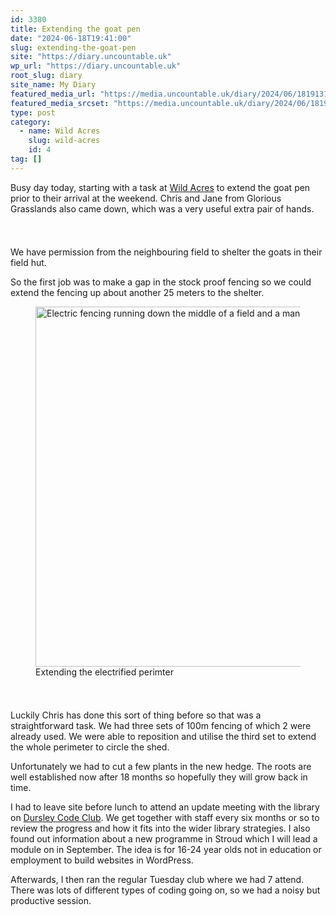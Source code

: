 ```yaml
---
id: 3380
title: Extending the goat pen
date: "2024-06-18T19:41:00"
slug: extending-the-goat-pen
site: "https://diary.uncountable.uk"
wp_url: "https://diary.uncountable.uk"
root_slug: diary
site_name: My Diary
featured_media_url: "https://media.uncountable.uk/diary/2024/06/18191312/IMG20240618123509.webp"
featured_media_srcset: "https://media.uncountable.uk/diary/2024/06/18191312/IMG20240618123509-300x169.webp 300w, https://media.uncountable.uk/diary/2024/06/18191312/IMG20240618123509-1024x576.webp 1024w, https://media.uncountable.uk/diary/2024/06/18191312/IMG20240618123509-150x150.webp 150w, https://media.uncountable.uk/diary/2024/06/18191312/IMG20240618123509-640x360.webp 640w, https://media.uncountable.uk/diary/2024/06/18191312/IMG20240618123509.webp 2000w"
type: post
category:
  - name: Wild Acres
    slug: wild-acres
    id: 4
tag: []
---
```



<p>Busy day today, starting with a task at <a href="https://wildacres.org.uk/">Wild Acres</a> to extend the goat pen prior to their arrival at the weekend.  Chris and Jane from Glorious Grasslands also came down, which was a very useful extra pair of hands.</p>


<style>.kb-row-layout-id3380_f96154-6b > .kt-row-column-wrap{align-content:start;}:where(.kb-row-layout-id3380_f96154-6b > .kt-row-column-wrap) > .wp-block-kadence-column{justify-content:start;}.kb-row-layout-id3380_f96154-6b > .kt-row-column-wrap{column-gap:var(--global-kb-gap-md, 2rem);row-gap:var(--global-kb-gap-md, 2rem);padding-top:var(--global-kb-spacing-sm, 1.5rem);padding-bottom:var(--global-kb-spacing-sm, 1.5rem);grid-template-columns:repeat(2, minmax(0, 1fr));}.kb-row-layout-id3380_f96154-6b > .kt-row-layout-overlay{opacity:0.30;}@media all and (max-width: 1024px){.kb-row-layout-id3380_f96154-6b > .kt-row-column-wrap{grid-template-columns:repeat(2, minmax(0, 1fr));}}@media all and (max-width: 767px){.kb-row-layout-id3380_f96154-6b > .kt-row-column-wrap{grid-template-columns:minmax(0, 1fr);}.kb-row-layout-id3380_f96154-6b > .kt-row-column-wrap > .wp-block-kadence-column:nth-of-type(1){order:2;}.kb-row-layout-id3380_f96154-6b > .kt-row-column-wrap > .wp-block-kadence-column:nth-of-type(2){order:1;}.kb-row-layout-id3380_f96154-6b > .kt-row-column-wrap > .wp-block-kadence-column:nth-of-type(3){order:12;}.kb-row-layout-id3380_f96154-6b > .kt-row-column-wrap > .wp-block-kadence-column:nth-of-type(4){order:11;}.kb-row-layout-id3380_f96154-6b > .kt-row-column-wrap > .wp-block-kadence-column:nth-of-type(5){order:22;}.kb-row-layout-id3380_f96154-6b > .kt-row-column-wrap > .wp-block-kadence-column:nth-of-type(6){order:21;}.kb-row-layout-id3380_f96154-6b > .kt-row-column-wrap > .wp-block-kadence-column:nth-of-type(7){order:32;}.kb-row-layout-id3380_f96154-6b > .kt-row-column-wrap > .wp-block-kadence-column:nth-of-type(8){order:31;}}</style><div class="kb-row-layout-wrap kb-row-layout-id3380_f96154-6b alignnone wp-block-kadence-rowlayout"><div class="kt-row-column-wrap kt-has-2-columns kt-row-layout-equal kt-tab-layout-inherit kt-mobile-layout-row kt-row-valign-top">
<style>.kadence-column3380_357211-d3 > .kt-inside-inner-col,.kadence-column3380_357211-d3 > .kt-inside-inner-col:before{border-top-left-radius:0px;border-top-right-radius:0px;border-bottom-right-radius:0px;border-bottom-left-radius:0px;}.kadence-column3380_357211-d3 > .kt-inside-inner-col{column-gap:var(--global-kb-gap-sm, 1rem);}.kadence-column3380_357211-d3 > .kt-inside-inner-col{flex-direction:column;}.kadence-column3380_357211-d3 > .kt-inside-inner-col > .aligncenter{width:100%;}.kadence-column3380_357211-d3 > .kt-inside-inner-col:before{opacity:0.3;}.kadence-column3380_357211-d3{position:relative;}@media all and (max-width: 1024px){.kadence-column3380_357211-d3 > .kt-inside-inner-col{flex-direction:column;justify-content:center;}}@media all and (max-width: 767px){.kadence-column3380_357211-d3 > .kt-inside-inner-col{flex-direction:column;justify-content:center;}}</style>
<div class="wp-block-kadence-column kadence-column3380_357211-d3"><div class="kt-inside-inner-col">
<p>We have permission from the neighbouring field to shelter the goats in their field hut.</p>



<p>So the first job was to make a gap in the stock proof fencing so we could extend the fencing up about another 25 meters to the shelter.</p>
</div></div>


<style>.kadence-column3380_126cdc-d0 > .kt-inside-inner-col,.kadence-column3380_126cdc-d0 > .kt-inside-inner-col:before{border-top-left-radius:0px;border-top-right-radius:0px;border-bottom-right-radius:0px;border-bottom-left-radius:0px;}.kadence-column3380_126cdc-d0 > .kt-inside-inner-col{column-gap:var(--global-kb-gap-sm, 1rem);}.kadence-column3380_126cdc-d0 > .kt-inside-inner-col{flex-direction:column;}.kadence-column3380_126cdc-d0 > .kt-inside-inner-col > .aligncenter{width:100%;}.kadence-column3380_126cdc-d0 > .kt-inside-inner-col:before{opacity:0.3;}.kadence-column3380_126cdc-d0{position:relative;}@media all and (max-width: 1024px){.kadence-column3380_126cdc-d0 > .kt-inside-inner-col{flex-direction:column;justify-content:center;}}@media all and (max-width: 767px){.kadence-column3380_126cdc-d0 > .kt-inside-inner-col{flex-direction:column;justify-content:center;}}</style>
<div class="wp-block-kadence-column kadence-column3380_126cdc-d0"><div class="kt-inside-inner-col">
<figure class="wp-block-image size-large"><img loading="lazy" decoding="async" width="1024" height="576" src="https://media.uncountable.uk/diary/2024/06/18191311/IMG20240618123512-1024x576.webp" alt="Electric fencing running down the middle of a field and a man in a hat standing to one side" class="wp-image-3375" srcset="https://media.uncountable.uk/diary/2024/06/18191311/IMG20240618123512-1024x576.webp 1024w, https://media.uncountable.uk/diary/2024/06/18191311/IMG20240618123512-300x169.webp 300w, https://media.uncountable.uk/diary/2024/06/18191311/IMG20240618123512-640x360.webp 640w, https://media.uncountable.uk/diary/2024/06/18191311/IMG20240618123512.webp 2000w" sizes="auto, (max-width: 1024px) 100vw, 1024px" /><figcaption class="wp-element-caption">Extending the electrified perimter</figcaption></figure>
</div></div>

</div></div>


<p>Luckily Chris has done this sort of thing before so that was a straightforward task.  We had three sets of 100m fencing of which 2 were already used.  We were able to reposition and utilise the third set to extend the whole perimeter to circle the shed.</p>



<p>Unfortunately we had to cut a few plants in the new hedge.  The roots are well established now after 18 months so hopefully they will grow back in time.</p>



<p>I had to leave site before lunch to attend an update meeting with the library on <a href="https://www.facebook.com/dursleycodeclub">Dursley Code Club</a>.  We get together with staff every six months or so to review the progress and how it fits into the wider library strategies.  I also found out information about a new programme in Stroud which I will lead a module on in September.  The idea is for 16-24 year olds not in education or employment to build websites in WordPress.</p>



<p>Afterwards, I then ran the regular Tuesday club where we had 7 attend.  There was lots of different types of coding going on, so we had a noisy but productive session.</p>
